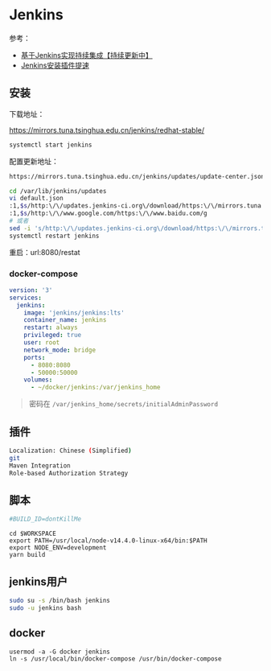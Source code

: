 # Jenkins

参考：

- [基于Jenkins实现持续集成【持续更新中】](https://www.cnblogs.com/luchuangao/p/7748575.html)
- [Jenkins安装插件提速](https://www.cnblogs.com/hellxz/p/jenkins_install_plugins_faster.html)

## 安装

下载地址：

https://mirrors.tuna.tsinghua.edu.cn/jenkins/redhat-stable/

```bash
systemctl start jenkins
```

配置更新地址：

```bash
https://mirrors.tuna.tsinghua.edu.cn/jenkins/updates/update-center.json

cd /var/lib/jenkins/updates
vi default.json
:1,$s/http:\/\/updates.jenkins-ci.org\/download/https:\/\/mirrors.tuna.tsinghua.edu.cn\/jenkins/g
:1,$s/http:\/\/www.google.com/https:\/\/www.baidu.com/g
# 或者
sed -i 's/http:\/\/updates.jenkins-ci.org\/download/https:\/\/mirrors.tuna.tsinghua.edu.cn\/jenkins/g' default.json && sed -i 's/http:\/\/www.google.com/https:\/\/www.baidu.com/g' default.json
systemctl restart jenkins
```

重启：url:8080/restat

### docker-compose

```yaml
version: '3'
services:
  jenkins:
    image: 'jenkins/jenkins:lts'
    container_name: jenkins
    restart: always
    privileged: true
    user: root
    network_mode: bridge
    ports:
      - 8080:8080
      - 50000:50000
    volumes:
      - ~/docker/jenkins:/var/jenkins_home
```

> 密码在 `/var/jenkins_home/secrets/initialAdminPassword`

## 插件

```bash
Localization: Chinese (Simplified)
git
Maven Integration
Role-based Authorization Strategy
```

## 脚本

```bash
#BUILD_ID=dontKillMe
```

```shell
cd $WORKSPACE
export PATH=/usr/local/node-v14.4.0-linux-x64/bin:$PATH
export NODE_ENV=development
yarn build
```

## jenkins用户

```bash
sudo su -s /bin/bash jenkins
sudo -u jenkins bash
```

## docker

```shell
usermod -a -G docker jenkins
ln -s /usr/local/bin/docker-compose /usr/bin/docker-compose
```


